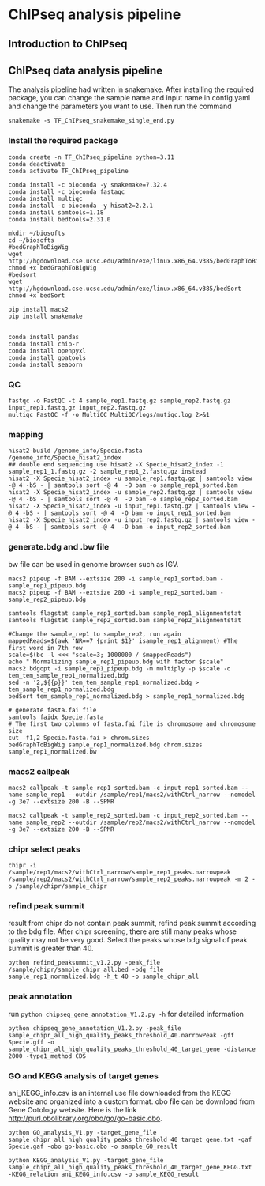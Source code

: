 # ChIPseq analysis pipeline

## Introduction to ChIPseq

## ChIPseq data analysis pipeline
The analysis pipeline had written in snakemake. After installing the required package, you can change the sample name and input name in config.yaml and change the parameters you want to use. Then run the command

```
snakemake -s TF_ChIPseq_snakemake_single_end.py
```



### Install the required package
```
conda create -n TF_ChIPseq_pipeline python=3.11
conda deactivate
conda activate TF_ChIPseq_pipeline

conda install -c bioconda -y snakemake=7.32.4
conda install -c bioconda fastaqc
conda install multiqc
conda install -c bioconda -y hisat2=2.2.1
conda install samtools=1.18
conda install bedtools=2.31.0

mkdir ~/biosofts
cd ~/biosofts
#bedGraphToBigWig 
wget http://hgdownload.cse.ucsc.edu/admin/exe/linux.x86_64.v385/bedGraphToBigWig
chmod +x bedGraphToBigWig
#bedsort
wget http://hgdownload.cse.ucsc.edu/admin/exe/linux.x86_64.v385/bedSort
chmod +x bedSort

pip install macs2
pip install snakemake


conda install pandas
conda install chip-r 
conda install openpyxl
conda install goatools
conda install seaborn
```



### QC
```
fastqc -o FastQC -t 4 sample_rep1.fastq.gz sample_rep2.fastq.gz input_rep1.fastq.gz input_rep2.fastq.gz
multiqc FastQC -f -o MultiQC MultiQC/logs/mutiqc.log 2>&1
```

### mapping
```
hisat2-build /genome_info/Specie.fasta /genome_info/Specie_hisat2_index 
## double end sequencing use hisat2 -X Specie_hisat2_index -1 sample_rep1_1.fastq.gz -2 sample_rep1_2.fastq.gz instead
hisat2 -X Specie_hisat2_index -u sample_rep1.fastq.gz | samtools view -@ 4 -bS - | samtools sort -@ 4  -O bam -o sample_rep1_sorted.bam
hisat2 -X Specie_hisat2_index -u sample_rep2.fastq.gz | samtools view -@ 4 -bS - | samtools sort -@ 4  -O bam -o sample_rep2_sorted.bam
hisat2 -X Specie_hisat2_index -u input_rep1.fastq.gz | samtools view -@ 4 -bS - | samtools sort -@ 4  -O bam -o input_rep1_sorted.bam
hisat2 -X Specie_hisat2_index -u input_rep2.fastq.gz | samtools view -@ 4 -bS - | samtools sort -@ 4  -O bam -o input_rep2_sorted.bam

```

###  generate.bdg and .bw file
bw file can be used in genome browser such as IGV.
```
macs2 pipeup -f BAM --extsize 200 -i sample_rep1_sorted.bam -sample_rep1_pipeup.bdg
macs2 pipeup -f BAM --extsize 200 -i sample_rep2_sorted.bam -sample_rep2_pipeup.bdg

samtools flagstat sample_rep1_sorted.bam sample_rep1_alignmentstat
samtools flagstat sample_rep2_sorted.bam sample_rep2_alignmentstat

#Change the sample_rep1 to sample_rep2, run again
mappedReads=$(awk 'NR==7 {print $1}' isample_rep1_alignment) #The first word in 7th row
scale=$(bc -l <<< "scale=3; 1000000 / $mappedReads")
echo " Normalizing sample_rep1_pipeup.bdg with factor $scale"
macs2 bdgopt -i sample_rep1_pipeup.bdg -m multiply -p $scale -o tem_tem_sample_rep1_normalized.bdg
sed -n '2,${{p}}' tem_tem_sample_rep1_normalized.bdg > tem_sample_rep1_normalized.bdg
bedSort tem_sample_rep1_normalized.bdg > sample_rep1_normalized.bdg

# generate fasta.fai file
samtools faidx Specie.fasta
# The first two columns of fasta.fai file is chromosome and chromosome size
cut -f1,2 Specie.fasta.fai > chrom.sizes
bedGraphToBigWig sample_rep1_normalized.bdg chrom.sizes sample_rep1_normalized.bw
```

### macs2 callpeak
```
macs2 callpeak -t sample_rep1_sorted.bam -c input_rep1_sorted.bam --name sample_rep1 --outdir /sample/rep1/macs2/withCtrl_narrow --nomodel -g 3e7 --extsize 200 -B --SPMR

macs2 callpeak -t sample_rep2_sorted.bam -c input_rep2_sorted.bam --name sample_rep2 --outdir /sample/rep2/macs2/withCtrl_narrow --nomodel -g 3e7 --extsize 200 -B --SPMR
```

### chipr select peaks
```
chipr -i /sample/rep1/macs2/withCtrl_narrow/sample_rep1_peaks.narrowpeak /sample/rep2/macs2/withCtrl_narrow/sample_rep2_peaks.narrowpeak -m 2 -o /sample/chipr/sample_chipr
```


### refind peak summit
result from chipr do not contain peak summit, refind peak summit according to the bdg file.
After chipr screening, there are still many peaks whose quality may not be very good. Select the peaks whose bdg signal of peak summit is greater than 40.
```
python refind_peaksummit_v1.2.py -peak_file /sample/chipr/sample_chipr_all.bed -bdg_file sample_rep1_normalized.bdg -h_t 40 -o sample_chipr_all
```


### peak annotation
run
`python chipseq_gene_annotation_V1.2.py -h`
 for detailed information
```
python chipseq_gene_annotation_V1.2.py -peak_file sample_chipr_all_high_quality_peaks_threshold_40.narrowPeak -gff Specie.gff -o sample_chipr_all_high_quality_peaks_threshold_40_target_gene -distance 2000 -type1_method CDS
```

### GO and KEGG analysis of target genes
ani_KEGG_info.csv is an internal use file downloaded from the KEGG website and organized into a custom format.
obo file can be download from Gene Ootology website. Here is the link http://purl.obolibrary.org/obo/go/go-basic.obo.
```
python GO_analysis_V1.py -target_gene_file sample_chipr_all_high_quality_peaks_threshold_40_target_gene.txt -gaf Specie.gaf -obo go-basic.obo -o sample_GO_result

python KEGG_analysis_V1.py -target_gene_file sample_chipr_all_high_quality_peaks_threshold_40_target_gene_KEGG.txt -KEGG_relation ani_KEGG_info.csv -o sample_KEGG_result
```

